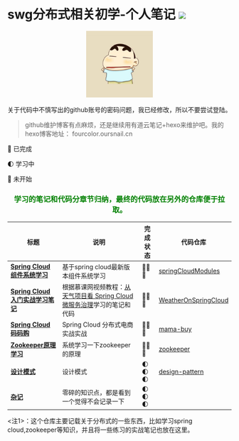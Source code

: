# swg分布式相关初学-个人笔记 ![](https://img.shields.io/badge/language-java-orange.svg)

<div align="center">
	<img src="pic/avatar.png" width="150px">
</div>

关于代码中不慎写出的github账号的密码问题，我已经修改，所以不要尝试登陆。

> github维护博客有点麻烦，还是继续用有道云笔记+hexo来维护吧。我的hexo博客地址： fourcolor.oursnail.cn

:full_moon_with_face: 已完成

:first_quarter_moon: 学习中

:new_moon_with_face: 未开始

<div align="center">
	<h3>
		<font color="green">学习的笔记和代码分章节归纳，最终的代码放在另外的仓库便于拉取。</font>
	</h3>
</div>

标题 | 说明 | 完成状态 | 代码仓库
---|--- | --- | --- 
<b>[Spring Cloud 组件系统学习](https://github.com/sunweiguo/swgBook/tree/master/spring-cloud-modules/)</b>  | 基于spring cloud最新版本组件系统学习 | :full_moon_with_face::full_moon_with_face::full_moon_with_face: | [springCloudModules](https://github.com/sunweiguo/spring-cloud-modules)
<b>[Spring Cloud入门实战学习笔记](https://github.com/sunweiguo/swgBook/tree/master/spring-cloud-weather-action/)</b>  | 根据慕课网视频教程：[从天气项目看 Spring Cloud 微服务治理](http://coding.imooc.com/class/177.html)学习的笔记和代码 | :full_moon_with_face::full_moon_with_face::full_moon_with_face: | [WeatherOnSpringCloud](https://github.com/sunweiguo/WeatherOnSpringCloud)
<b>[Spring Cloud 码码购](https://github.com/sunweiguo/swgBook/tree/master/mamabuy/)</b>  | Spring Cloud 分布式电商实战实战 | :full_moon_with_face::full_moon_with_face::full_moon_with_face:| [mama-buy](https://github.com/sunweiguo/mama-buy)
<b>[Zookeeper原理学习](https://github.com/sunweiguo/swgBook/tree/master/zookeeper/)</b> | 系统学习一下zookeeper的原理 | :full_moon_with_face::full_moon_with_face::full_moon_with_face:|[zookeeper](https://github.com/sunweiguo/codeForZookeeper)
<b>[设计模式](https://github.com/sunweiguo/swgBook/tree/master/designPattern/)</b>  | 设计模式 | :first_quarter_moon::first_quarter_moon::first_quarter_moon:| [design-pattern](https://github.com/sunweiguo/design-pattern)
<b>[杂记](https://github.com/sunweiguo/swgBook/tree/master/zaji/)</b>  | 零碎的知识点，都是看到一个觉得不会记录一下 | :first_quarter_moon::first_quarter_moon::first_quarter_moon:


<注1>：这个仓库主要记载关于分布式的一些东西，比如学习spring cloud,zookeeper等知识，并且将一些练习的实战笔记也放在这里。
<br/>
